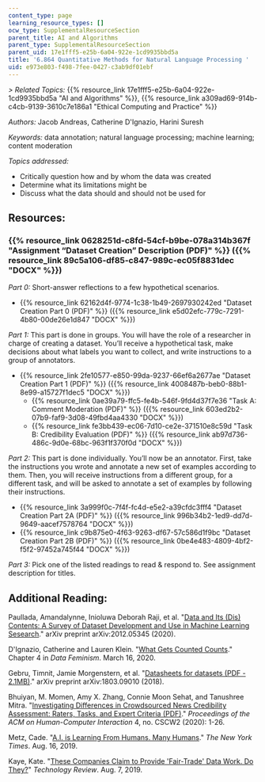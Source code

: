 ```yaml
---
content_type: page
learning_resource_types: []
ocw_type: SupplementalResourceSection
parent_title: AI and Algorithms
parent_type: SupplementalResourceSection
parent_uid: 17e1fff5-e25b-6a04-922e-1cd9935bbd5a
title: '6.864 Quantitative Methods for Natural Language Processing '
uid: e973e803-f498-7fee-0427-c3ab9df01ebf
---
```


_\> Related Topics:_ {{% resource_link 17e1fff5-e25b-6a04-922e-1cd9935bbd5a "AI and Algorithms" %}}, {{% resource_link a309ad69-914b-c4cb-9139-3610c7e186a1 "Ethical Computing and Practice" %}}

_Authors:_ Jacob Andreas, Catherine D'Ignazio, Harini Suresh

_Keywords:_ data annotation; natural language processing; machine learning; content moderation

_Topics addressed:_

*   Critically question how and by whom the data was created
*   Determine what its limitations might be
*   Discuss what the data should and should not be used for

Resources:
----------

### {{% resource_link 0628251d-c8fd-54cf-b9be-078a314b367f "Assignment “Dataset Creation” Description (PDF)" %}} ({{% resource_link 89c5a106-df85-c847-989c-ec05f8831dec "DOCX" %}})

_Part 0:_ Short-answer reflections to a few hypothetical scenarios.

*   {{% resource_link 62162d4f-9774-1c38-1b49-2697930242ed "Dataset Creation Part 0 (PDF)" %}} ({{% resource_link e5d02efc-779c-7291-4b80-00de26e1d847 "DOCX" %}}) 

_Part 1:_ This part is done in groups. You will have the role of a researcher in charge of creating a dataset. You’ll receive a hypothetical task, make decisions about what labels you want to collect, and write instructions to a group of annotators.

*   {{% resource_link 2fe10577-e850-99da-9237-66ef6a2677ae "Dataset Creation Part 1 (PDF)" %}} ({{% resource_link 4008487b-beb0-88b1-8e99-a15727f1dec5 "DOCX" %}})
    *   {{% resource_link 0ae39a79-ffc5-fe4b-546f-9fd4d37f7e36 "Task A: Comment Moderation (PDF)" %}} ({{% resource_link 603ed2b2-07b9-faf9-3d08-49fbd4aa4330 "DOCX" %}})
    *   {{% resource_link fe3bb439-ec06-7d10-ce2e-371510e8c59d "Task B: Credibility Evaluation (PDF)" %}} ({{% resource_link ab97d736-486c-9d0e-68bc-963f1f370f0d "DOCX" %}})

_Part 2:_ This part is done individually. You’ll now be an annotator. First, take the instructions you wrote and annotate a new set of examples according to them. Then, you will receive instructions from a different group, for a different task, and will be asked to annotate a set of examples by following their instructions.

*   {{% resource_link 3a999f0c-7f4f-fc4d-e5e2-a39cfdc3fff4 "Dataset Creation Part 2A (PDF)" %}} ({{% resource_link 996b34b2-1ed9-dd7d-9649-aacef7578764 "DOCX" %}})
*   {{% resource_link c9b875e0-4f63-9263-df67-57c586d1f9bc "Dataset Creation Part 2B (PDF)" %}} ({{% resource_link 0be4e483-4809-4bf2-f5f2-97452a745f44 "DOCX" %}})

_Part 3:_ Pick one of the listed readings to read & respond to. See assignment description for titles.

Additional Reading:
-------------------

Paullada, Amandalynne, Inioluwa Deborah Raji, et al. "[Data and Its (Dis) Contents: A Survey of Dataset Development and Use in Machine Learning Sesearch](https://arxiv.org/abs/2012.05345)." arXiv preprint arXiv:2012.05345 (2020).

D'Ignazio, Catherine and Lauren Klein. "[What Gets Counted Counts](https://data-feminism.mitpress.mit.edu/pub/h1w0nbqp/release/3)." Chapter 4 in _Data Feminism_. March 16, 2020. 

Gebru, Timnit, Jamie Morgenstern, et al. "[Datasheets for datasets (PDF - 2.1MB)](https://arxiv.org/pdf/1803.09010.pdf)." arXiv preprint arXiv:1803.09010 (2018).

Bhuiyan, M. Momen, Amy X. Zhang, Connie Moon Sehat, and Tanushree Mitra. "[Investigating Differences in Crowdsourced News Credibility Assessment: Raters, Tasks, and Expert Criteria (PDF)](https://assets.ctfassets.net/tlowcqj4pb76/3TXIYQf54lxMF8ylLqyPuE/ad0222fd424eac7d1764a404a68f9212/Investigating_Differences_in_Crowdsourced_News_Credibility_Assessment_Raters_Tasks_and_Expert_Criteria.pdf)." _Proceedings of the ACM on Human-Computer Interaction_ 4, no. CSCW2 (2020): 1-26.

Metz, Cade. "[A.I. is Learning From Humans. Many Humans](https://www.nytimes.com/2019/08/16/technology/ai-humans.html)." _The New York Times_. Aug. 16, 2019.

Kaye, Kate. "[These Companies Claim to Provide 'Fair-Trade' Data Work. Do They?](https://www.technologyreview.com/2019/08/07/133845/cloudfactory-ddd-samasource-imerit-impact-sourcing-companies-for-data-annotation/)" _Technology Review_. Aug. 7, 2019.